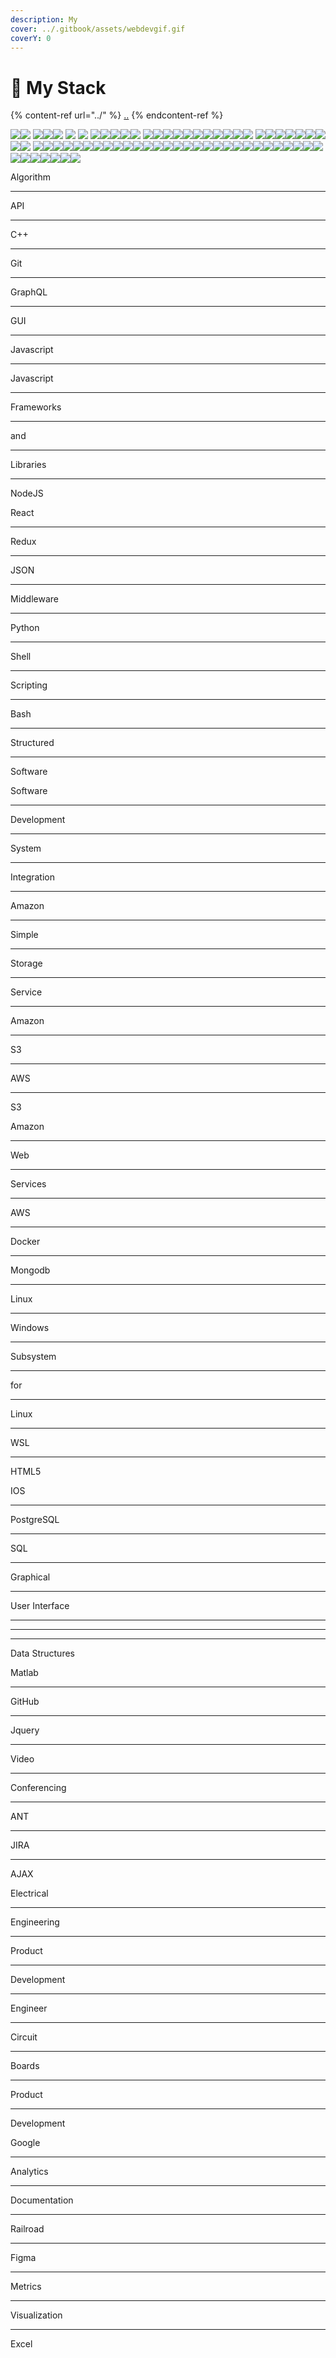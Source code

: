```yaml
---
description: My
cover: ../.gitbook/assets/webdevgif.gif
coverY: 0
---
```


# 🍢 My Stack

{% content-ref url="../" %}
[..](../)
{% endcontent-ref %}

[![](https://img.stackshare.io/service/7879/GraphiQL.png)](https://stackshare.io/graphiql)[![](https://img.stackshare.io/package/14575/default\_490406fdda9dc75804913583bc9d0f6648768698.png)](https://stackshare.io/nuget-node-js) [![](https://img.stackshare.io/service/1647/google-cloud-endpoints.png)](https://stackshare.io/google-cloud-endpoints)[![](https://img.stackshare.io/service/7670/m3cEA33V\_400x400.jpg)](https://stackshare.io/firebase-cloud-messaging)[![](https://img.stackshare.io/service/7374/react-redux.png)](https://stackshare.io/react-redux) [![](https://img.stackshare.io/package/15892/default\_e0a4fb1126d7400f419f0931cf1669947a5bc552.png)](https://stackshare.io/npm-jquery) [![](https://img.stackshare.io/service/1011/n1JRsFeB\_400x400.png)](https://stackshare.io/nodejs) [![](https://img.stackshare.io/service/27/sBsvBbjY.png)](https://stackshare.io/github)[![](https://img.stackshare.io/service/1209/javascript.jpeg)](https://stackshare.io/javascript)[![](https://img.stackshare.io/service/993/pUBY5pVj.png)](https://stackshare.io/python)[![](https://img.stackshare.io/service/1046/git.png)](https://stackshare.io/git)[![](https://img.stackshare.io/service/1021/lxEKmMnB\_400x400.jpg)](https://stackshare.io/jquery) [![](https://img.stackshare.io/service/586/n4u37v9t\_400x400.png)](https://stackshare.io/docker)[![](https://img.stackshare.io/service/1020/OYIaJ1KK.png)](https://stackshare.io/react)![](https://img.stackshare.io/service/2538/kEpgHiC9.png)[![](https://img.stackshare.io/service/4202/Visual\_Studio\_Code\_logo.png)](https://stackshare.io/visual-studio-code)[![](https://img.stackshare.io/service/64/cU74ahCn\_400x400.jpg)](https://stackshare.io/google-analytics)[![](https://img.stackshare.io/service/995/K85ZWV2F.png)](https://stackshare.io/java)[![](https://img.stackshare.io/service/675/RNiSRYOF\_400x400.jpg)](https://stackshare.io/slack)[![](https://img.stackshare.io/service/1927/so-icon.png)](https://stackshare.io/stack-overflow)[![](https://img.stackshare.io/service/1612/bynNY5dJ.jpg)](https://stackshare.io/typescript)[![](https://img.stackshare.io/service/4109/16407404782\_8b9c57eab3.jpg)](https://stackshare.io/es6)[![](https://img.stackshare.io/service/2652/default\_807a8795f01fb7baf530cbd7909552eb9d14094a.jpg)](https://stackshare.io/google-fonts) [![](https://img.stackshare.io/service/148/default\_fd639832ff07e3b4f80afd816d82ce5e3b666ed2.jpg)](https://stackshare.io/google-drive)[![](https://img.stackshare.io/service/1336/xWMRvm\_5\_400x400.png)](https://stackshare.io/postman)[![](https://img.stackshare.io/service/1028/ASOhU5xJ.png)](https://stackshare.io/postgresql)[![](https://img.stackshare.io/service/1030/leaf-360x360.png)](https://stackshare.io/mongodb)[![](https://img.stackshare.io/service/250/logo.png)](https://stackshare.io/wordpress)[![](https://img.stackshare.io/service/1120/lejvzrnlpb308aftn31u.png)](https://stackshare.io/npm)[![](https://img.stackshare.io/service/3167/default\_2d280843054d533c0a56c573c2e47e2cc1105a88.jpg)](https://stackshare.io/gmail)[![](https://img.stackshare.io/service/1453/icon\_IntelliJIDEA.png)](https://stackshare.io/intellij-idea)[![](https://img.stackshare.io/service/1171/jCR2zNJV.png)](https://stackshare.io/sass) [![](https://img.stackshare.io/service/6727/css.png)](https://stackshare.io/css-3)[![](https://img.stackshare.io/service/1451/SR2hUhQN.png)](https://stackshare.io/visual-studio)[![](https://img.stackshare.io/service/28/35O2KIRX\_400x400.jpg)](https://stackshare.io/bitbucket)[![](https://img.stackshare.io/service/3244/1\_Mr1Fy00XjPGNf1Kkp\_hWtw\_2x.png)](https://stackshare.io/font-awesome)[![](https://img.stackshare.io/service/109/-CvHThPk\_400x400.jpg)](https://stackshare.io/trello)[![](https://img.stackshare.io/service/1885/21\_d3cvM.png)](https://stackshare.io/kubernetes)[![](https://img.stackshare.io/service/25/amazon-s3.png)](https://stackshare.io/amazon-s3)[![](https://img.stackshare.io/service/880/lmalkclL.png)](https://stackshare.io/gitlab)[![](https://img.stackshare.io/service/154/Qifq4jpS\_400x400.jpg)](https://stackshare.io/jira)[![](https://img.stackshare.io/service/1652/googlemaps.png)](https://stackshare.io/google-maps)[![](https://img.stackshare.io/service/116/cZLxNFZS.jpg)](https://stackshare.io/firebase)[![](https://img.stackshare.io/service/642/default\_e4b167a79203cda8d1d1498b9bad4d531aae0dab.jpg)](https://stackshare.io/sublime-text)[![](https://img.stackshare.io/service/1682/IMG\_4636.PNG)](https://stackshare.io/webpack)[![](https://img.stackshare.io/service/774/vbox\_94px.png)](https://stackshare.io/virtualbox)[![](https://img.stackshare.io/service/133/3wgIDj3j.png)](https://stackshare.io/heroku)[![](https://img.stackshare.io/service/4074/13142323.png)](https://stackshare.io/reduxjs)[![](https://img.stackshare.io/service/644/vim\_logo.png)](https://stackshare.io/vim)[![](https://img.stackshare.io/service/146/default\_a749061add5e2e82f96387f5b0155a588f961a09.jpg)](https://stackshare.io/dropbox)[![](https://img.stackshare.io/service/1163/hashtag.png)](https://stackshare.io/expressjs)[![](https://img.stackshare.io/service/1644/logo.png)](https://stackshare.io/pycharm)[![](https://img.stackshare.io/service/769/5\_z16TbH\_400x400.jpg)](https://stackshare.io/confluence)[![](https://img.stackshare.io/service/213/default\_88defae415fcb9cd0ac5d36c1ed27e74133c6287.jpg)](https://stackshare.io/microsoft-azure)[![](https://img.stackshare.io/service/97/eW6tXeq3.png)](https://stackshare.io/stripe)[![](https://img.stackshare.io/service/5137/xvWejEyc\_400x400.jpg)](https://stackshare.io/google-adsense)[![](https://img.stackshare.io/service/236/yy3lVE1y.jpeg)](https://stackshare.io/paypal)[![](https://img.stackshare.io/service/340/skype.png)](https://stackshare.io/skype)[![](https://img.stackshare.io/service/683/default\_5eeb660db1239eeb3f1c1f6187f2abf0f3a0500d.png)](https://stackshare.io/github-pages)[![](https://img.stackshare.io/service/295/Onjxs6Lw\_400x400.jpg)](https://stackshare.io/digitalocean)[![](https://img.stackshare.io/service/646/default\_abe7c8d88f6928ce412eff1e576c52119f8c03af.png)](https://stackshare.io/notepad-plus-plus)[![](https://img.stackshare.io/service/1147/markdown.png)](https://stackshare.io/markdown)[![](https://img.stackshare.io/service/1143/Handlebars.png)](https://stackshare.io/handlebars)[![](https://img.stackshare.io/service/847/66db62603f426a8fc6664081811be6d4.png)](https://stackshare.io/bower)[![](https://img.stackshare.io/service/845/falgg2jybmhgk16y62lr.png)](https://stackshare.io/grunt)[![](https://img.stackshare.io/service/1455/icon\_WebStorm.png)](https://stackshare.io/webstorm)[![](https://img.stackshare.io/service/1656/vd4gAekh.png)](https://stackshare.io/debian)[![](https://img.stackshare.io/service/2739/-1wfGjNw.png)](https://stackshare.io/babel)

Algorithm

***

API

***

C++

***

Git

***

GraphQL

***

GUI

***

Javascript

***

Javascript

***

Frameworks

***

and

***

Libraries

***

NodeJS

React

***

Redux

***

JSON

***

Middleware

***

Python

***

Shell

***

Scripting

***

Bash

***

Structured

***

Software

Software

***

Development

***

System

***

Integration

***

Amazon

***

Simple

***

Storage

***

Service

***

Amazon

***

S3

***

AWS

***

S3

Amazon

***

Web

***

Services

***

AWS

***

Docker

***

Mongodb

***

Linux

***

Windows

***

Subsystem

***

for

***

Linux

***

WSL

***

HTML5

IOS

***

PostgreSQL

***

SQL

***

Graphical

***

User Interface

***

***

***

Data Structures

Matlab

***

GitHub

***

Jquery

***

Video

***

Conferencing

***

ANT

***

JIRA

***

AJAX

Electrical

***

Engineering

***

Product

***

Development

***

Engineer

***

Circuit

***

Boards

***

Product

***

Development

Google

***

Analytics

***

Documentation

***

Railroad

***

Figma

***

Metrics

***

Visualization

***

Excel
